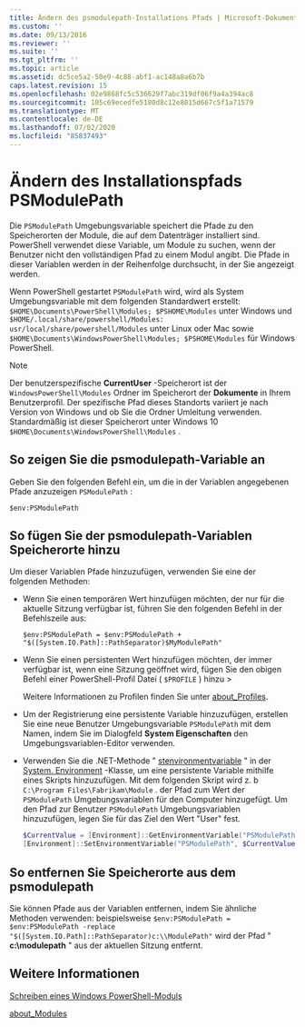 ```yaml
---
title: Ändern des psmodulepath-Installations Pfads | Microsoft-Dokumentation
ms.custom: ''
ms.date: 09/13/2016
ms.reviewer: ''
ms.suite: ''
ms.tgt_pltfrm: ''
ms.topic: article
ms.assetid: dc5ce5a2-50e9-4c88-abf1-ac148a8a6b7b
caps.latest.revision: 15
ms.openlocfilehash: 02e9868fc5c536629f7abc319df06f9a4a394ac8
ms.sourcegitcommit: 105c69ecedfe5180d8c12e8015d667c5f1a71579
ms.translationtype: MT
ms.contentlocale: de-DE
ms.lasthandoff: 07/02/2020
ms.locfileid: "85837493"
---
```

# <a name="modifying-the-psmodulepath-installation-path"></a>Ändern des Installationspfads PSModulePath

Die `PSModulePath` Umgebungsvariable speichert die Pfade zu den Speicherorten der Module, die auf dem Datenträger installiert sind. PowerShell verwendet diese Variable, um Module zu suchen, wenn der Benutzer nicht den vollständigen Pfad zu einem Modul angibt. Die Pfade in dieser Variablen werden in der Reihenfolge durchsucht, in der Sie angezeigt werden.

Wenn PowerShell gestartet `PSModulePath` wird, wird als System Umgebungsvariable mit dem folgenden Standardwert erstellt: `$HOME\Documents\PowerShell\Modules; $PSHOME\Modules` unter Windows und `$HOME/.local/share/powershell/Modules: usr/local/share/powershell/Modules` unter Linux oder Mac sowie `$HOME\Documents\WindowsPowerShell\Modules; $PSHOME\Modules` für Windows PowerShell.

> [!NOTE]
> Der benutzerspezifische **CurrentUser** -Speicherort ist der `WindowsPowerShell\Modules` Ordner im Speicherort der **Dokumente** in Ihrem Benutzerprofil. Der spezifische Pfad dieses Standorts variiert je nach Version von Windows und ob Sie die Ordner Umleitung verwenden. Standardmäßig ist dieser Speicherort unter Windows 10 `$HOME\Documents\WindowsPowerShell\Modules` .

## <a name="to-view-the-psmodulepath-variable"></a>So zeigen Sie die psmodulepath-Variable an

Geben Sie den folgenden Befehl ein, um die in der Variablen angegebenen Pfade anzuzeigen `PSModulePath` :

`$env:PSModulePath`

## <a name="to-add-locations-to-the-psmodulepath-variable"></a>So fügen Sie der psmodulepath-Variablen Speicherorte hinzu

Um dieser Variablen Pfade hinzuzufügen, verwenden Sie eine der folgenden Methoden:

- Wenn Sie einen temporären Wert hinzufügen möchten, der nur für die aktuelle Sitzung verfügbar ist, führen Sie den folgenden Befehl in der Befehlszeile aus:

  `$env:PSModulePath = $env:PSModulePath + "$([System.IO.Path]::PathSeparator)$MyModulePath"`

- Wenn Sie einen persistenten Wert hinzufügen möchten, der immer verfügbar ist, wenn eine Sitzung geöffnet wird, fügen Sie den obigen Befehl einer PowerShell-Profil Datei ( `$PROFILE` ) hinzu >

  Weitere Informationen zu Profilen finden Sie unter [about_Profiles](/powershell/module/microsoft.powershell.core/about/about_profiles).

- Um der Registrierung eine persistente Variable hinzuzufügen, erstellen Sie eine neue Benutzer Umgebungsvariable `PSModulePath` mit dem Namen, indem Sie im Dialogfeld **System Eigenschaften** den Umgebungsvariablen-Editor verwenden.

- Verwenden Sie die .NET-Methode " [stenvironmentvariable](/dotnet/api/system.environment.setenvironmentvariable) " in der [System. Environment](/dotnet/api/system.environment) -Klasse, um eine persistente Variable mithilfe eines Skripts hinzuzufügen. Mit dem folgenden Skript wird z. b `C:\Program Files\Fabrikam\Module` . der Pfad zum Wert der `PSModulePath` Umgebungsvariablen für den Computer hinzugefügt. Um den Pfad zur Benutzer `PSModulePath` Umgebungsvariablen hinzuzufügen, legen Sie für das Ziel den Wert "User" fest.

  ```powershell
  $CurrentValue = [Environment]::GetEnvironmentVariable("PSModulePath", "Machine")
  [Environment]::SetEnvironmentVariable("PSModulePath", $CurrentValue + [System.IO.Path]::PathSeparator + "C:\Program Files\Fabrikam\Modules", "Machine")

  ```

## <a name="to-remove-locations-from-the-psmodulepath"></a>So entfernen Sie Speicherorte aus dem psmodulepath

Sie können Pfade aus der Variablen entfernen, indem Sie ähnliche Methoden verwenden: beispielsweise `$env:PSModulePath = $env:PSModulePath -replace "$([System.IO.Path]::PathSeparator)c:\\ModulePath"` wird der Pfad " **c:\modulepath** " aus der aktuellen Sitzung entfernt.

## <a name="see-also"></a>Weitere Informationen

[Schreiben eines Windows PowerShell-Moduls](./writing-a-windows-powershell-module.md)

[about_Modules](/powershell/module/microsoft.powershell.core/about/about_modules)
